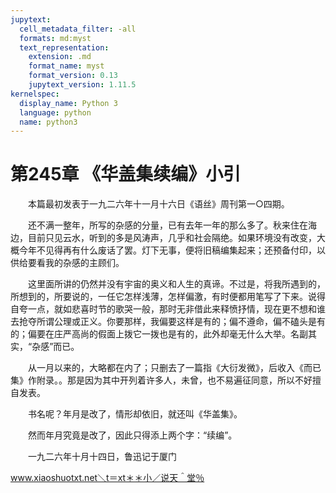 ```yaml
---
jupytext:
  cell_metadata_filter: -all
  formats: md:myst
  text_representation:
    extension: .md
    format_name: myst
    format_version: 0.13
    jupytext_version: 1.11.5
kernelspec:
  display_name: Python 3
  language: python
  name: python3
---
```

# 第245章  《华盖集续编》小引 

　　本篇最初发表于一九二六年十一月十六日《语丝》周刊第一○四期。 

　　还不满一整年，所写的杂感的分量，已有去年一年的那么多了。秋来住在海边，目前只见云水，听到的多是风涛声，几乎和社会隔绝。如果环境没有改变，大概今年不见得再有什么废话了罢。灯下无事，便将旧稿编集起来；还预备付印，以供给要看我的杂感的主顾们。 

　　这里面所讲的仍然并没有宇宙的奥义和人生的真谛。不过是，将我所遇到的，所想到的，所要说的，一任它怎样浅薄，怎样偏激，有时便都用笔写了下来。说得自夸一点，就如悲喜时节的歌哭一般，那时无非借此来释愤抒情，现在更不想和谁去抢夺所谓公理或正义。你要那样，我偏要这样是有的；偏不遵命，偏不磕头是有的；偏要在庄严高尚的假面上拨它一拨也是有的，此外却毫无什么大举。名副其实，“杂感”而已。 

　　从一月以来的，大略都在内了；只删去了一篇指《大衍发微》，后收入《而已集》作附录。。那是因为其中开列着许多人，未曾，也不易遍征同意，所以不好擅自发表。 

　　书名呢？年月是改了，情形却依旧，就还叫《华盖集》。 

　　然而年月究竟是改了，因此只得添上两个字：“续编”。 

　　一九二六年十月十四日，鲁迅记于厦门 

www.xiaoshuotxt.net＼t＝xt＊＊小／说天＾堂％ 

